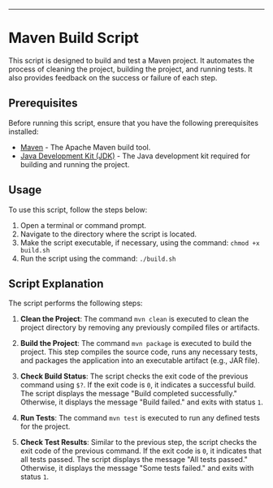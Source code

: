 
---

# Maven Build Script

This script is designed to build and test a Maven project. It automates the process of cleaning the project, building the project, and running tests. It also provides feedback on the success or failure of each step.

## Prerequisites

Before running this script, ensure that you have the following prerequisites installed:

- [Maven](https://maven.apache.org/) - The Apache Maven build tool.
- [Java Development Kit (JDK)](https://www.oracle.com/java/technologies/javase-jdk11-downloads.html) - The Java development kit required for building and running the project.

## Usage

To use this script, follow the steps below:

1. Open a terminal or command prompt.
2. Navigate to the directory where the script is located.
3. Make the script executable, if necessary, using the command: `chmod +x build.sh`
4. Run the script using the command: `./build.sh`

## Script Explanation

The script performs the following steps:

1. **Clean the Project**: The command `mvn clean` is executed to clean the project directory by removing any previously compiled files or artifacts.

2. **Build the Project**: The command `mvn package` is executed to build the project. This step compiles the source code, runs any necessary tests, and packages the application into an executable artifact (e.g., JAR file).

3. **Check Build Status**: The script checks the exit code of the previous command using `$?`. If the exit code is `0`, it indicates a successful build. The script displays the message "Build completed successfully." Otherwise, it displays the message "Build failed." and exits with status `1`.

4. **Run Tests**: The command `mvn test` is executed to run any defined tests for the project.

5. **Check Test Results**: Similar to the previous step, the script checks the exit code of the previous command. If the exit code is `0`, it indicates that all tests passed. The script displays the message "All tests passed." Otherwise, it displays the message "Some tests failed." and exits with status `1`.

